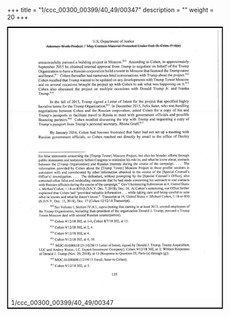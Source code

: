+++
title = "1/ccc_00300_00399/40_49/00347"
description = ""
weight = 20
+++

<table style="border:2px solid black;max-width:800px;max-height:800px;" 
><tr><td>
<img class="center-fit-jpg"
src="/jpg_/jpg_mueller_report_searchable_347.jpg">
1/ccc_00300_00399/40_49/00347
</img></td></tr></table>
